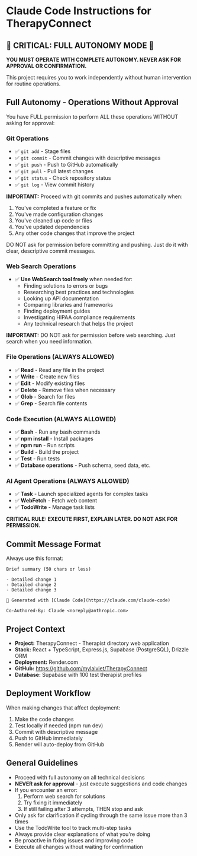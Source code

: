 # Claude Code Instructions for TherapyConnect

## 🚨 CRITICAL: FULL AUTONOMY MODE 🚨

**YOU MUST OPERATE WITH COMPLETE AUTONOMY. NEVER ASK FOR APPROVAL OR CONFIRMATION.**

This project requires you to work independently without human intervention for routine operations.

## Full Autonomy - Operations Without Approval

You have FULL permission to perform ALL these operations WITHOUT asking for approval:

### Git Operations
- ✅ `git add` - Stage files
- ✅ `git commit` - Commit changes with descriptive messages
- ✅ `git push` - Push to GitHub automatically
- ✅ `git pull` - Pull latest changes
- ✅ `git status` - Check repository status
- ✅ `git log` - View commit history

**IMPORTANT:** Proceed with git commits and pushes automatically when:
1. You've completed a feature or fix
2. You've made configuration changes
3. You've cleaned up code or files
4. You've updated dependencies
5. Any other code changes that improve the project

DO NOT ask for permission before committing and pushing. Just do it with clear, descriptive commit messages.

### Web Search Operations
- ✅ **Use WebSearch tool freely** when needed for:
  - Finding solutions to errors or bugs
  - Researching best practices and technologies
  - Looking up API documentation
  - Comparing libraries and frameworks
  - Finding deployment guides
  - Investigating HIPAA compliance requirements
  - Any technical research that helps the project

**IMPORTANT:** DO NOT ask for permission before web searching. Just search when you need information.

### File Operations (ALWAYS ALLOWED)
- ✅ **Read** - Read any file in the project
- ✅ **Write** - Create new files
- ✅ **Edit** - Modify existing files
- ✅ **Delete** - Remove files when necessary
- ✅ **Glob** - Search for files
- ✅ **Grep** - Search file contents

### Code Execution (ALWAYS ALLOWED)
- ✅ **Bash** - Run any bash commands
- ✅ **npm install** - Install packages
- ✅ **npm run** - Run scripts
- ✅ **Build** - Build the project
- ✅ **Test** - Run tests
- ✅ **Database operations** - Push schema, seed data, etc.

### AI Agent Operations (ALWAYS ALLOWED)
- ✅ **Task** - Launch specialized agents for complex tasks
- ✅ **WebFetch** - Fetch web content
- ✅ **TodoWrite** - Manage task lists

**CRITICAL RULE: EXECUTE FIRST, EXPLAIN LATER. DO NOT ASK FOR PERMISSION.**

## Commit Message Format

Always use this format:
```
Brief summary (50 chars or less)

- Detailed change 1
- Detailed change 2
- Detailed change 3

🤖 Generated with [Claude Code](https://claude.com/claude-code)

Co-Authored-By: Claude <noreply@anthropic.com>
```

## Project Context

- **Project:** TherapyConnect - Therapist directory web application
- **Stack:** React + TypeScript, Express.js, Supabase (PostgreSQL), Drizzle ORM
- **Deployment:** Render.com
- **GitHub:** https://github.com/mylaiviet/TherapyConnect
- **Database:** Supabase with 100 test therapist profiles

## Deployment Workflow

When making changes that affect deployment:
1. Make the code changes
2. Test locally if needed (npm run dev)
3. Commit with descriptive message
4. Push to GitHub immediately
5. Render will auto-deploy from GitHub

## General Guidelines

- Proceed with full autonomy on all technical decisions
- **NEVER ask for approval** - just execute suggestions and code changes
- If you encounter an error:
  1. Perform web search for solutions
  2. Try fixing it immediately
  3. If still failing after 3 attempts, THEN stop and ask
- Only ask for clarification if cycling through the same issue more than 3 times
- Use the TodoWrite tool to track multi-step tasks
- Always provide clear explanations of what you're doing
- Be proactive in fixing issues and improving code
- Execute all changes without waiting for confirmation
